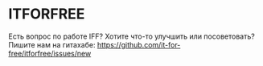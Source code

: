# ITFORFREE

Есть вопрос по работе IFF? Хотите что-то улучшить или посоветовать? Пишите нам на гитахабе: https://github.com/it-for-free/itforfree/issues/new
